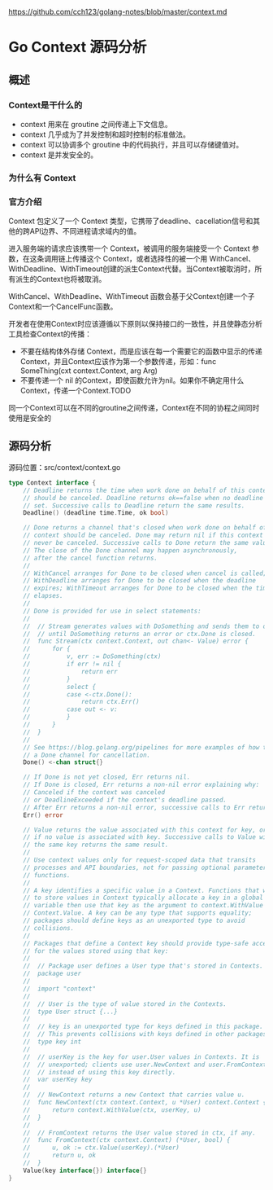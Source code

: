 https://github.com/cch123/golang-notes/blob/master/context.md

# Go Context 源码分析

## 概述

### Context是干什么的

- context 用来在 groutine 之间传递上下文信息。
- context 几乎成为了并发控制和超时控制的标准做法。
- context 可以协调多个 groutine 中的代码执行，并且可以存储键值对。
- context 是并发安全的。

### 为什么有 Context



### 官方介绍

Context 包定义了一个 Context 类型，它携带了deadline、cacellation信号和其他的跨API边界、不同进程请求域内的值。

进入服务端的请求应该携带一个 Context，被调用的服务端接受一个 Context 参数，在这条调用链上传播这个 Context，或者选择性的被一个用 WithCancel、WithDeadline、WithTimeout创建的派生Context代替。当Context被取消时，所有派生的Context也将被取消。

WithCancel、WithDeadline、WithTimeout 函数会基于父Context创建一个子Context和一个CancelFunc函数。

开发者在使用Context时应该遵循以下原则以保持接口的一致性，并且使静态分析工具检查Context的传播：

- 不要在结构体外存储 Context，而是应该在每一个需要它的函数中显示的传递Context，并且Context应该作为第一个参数传递，形如：func SomeThing(cxt context.Context, arg Arg)
- 不要传递一个 nil 的Context，即使函数允许为nil。如果你不确定用什么Context，传递一个Context.TODO

同一个Context可以在不同的groutine之间传递，Context在不同的协程之间同时使用是安全的

## 源码分析

源码位置：src/context/context.go

```go
type Context interface {
	// Deadline returns the time when work done on behalf of this context
	// should be canceled. Deadline returns ok==false when no deadline is
	// set. Successive calls to Deadline return the same results.
	Deadline() (deadline time.Time, ok bool)

	// Done returns a channel that's closed when work done on behalf of this
	// context should be canceled. Done may return nil if this context can
	// never be canceled. Successive calls to Done return the same value.
	// The close of the Done channel may happen asynchronously,
	// after the cancel function returns.
	//
	// WithCancel arranges for Done to be closed when cancel is called;
	// WithDeadline arranges for Done to be closed when the deadline
	// expires; WithTimeout arranges for Done to be closed when the timeout
	// elapses.
	//
	// Done is provided for use in select statements:
	//
	//  // Stream generates values with DoSomething and sends them to out
	//  // until DoSomething returns an error or ctx.Done is closed.
	//  func Stream(ctx context.Context, out chan<- Value) error {
	//  	for {
	//  		v, err := DoSomething(ctx)
	//  		if err != nil {
	//  			return err
	//  		}
	//  		select {
	//  		case <-ctx.Done():
	//  			return ctx.Err()
	//  		case out <- v:
	//  		}
	//  	}
	//  }
	//
	// See https://blog.golang.org/pipelines for more examples of how to use
	// a Done channel for cancellation.
	Done() <-chan struct{}

	// If Done is not yet closed, Err returns nil.
	// If Done is closed, Err returns a non-nil error explaining why:
	// Canceled if the context was canceled
	// or DeadlineExceeded if the context's deadline passed.
	// After Err returns a non-nil error, successive calls to Err return the same error.
	Err() error

	// Value returns the value associated with this context for key, or nil
	// if no value is associated with key. Successive calls to Value with
	// the same key returns the same result.
	//
	// Use context values only for request-scoped data that transits
	// processes and API boundaries, not for passing optional parameters to
	// functions.
	//
	// A key identifies a specific value in a Context. Functions that wish
	// to store values in Context typically allocate a key in a global
	// variable then use that key as the argument to context.WithValue and
	// Context.Value. A key can be any type that supports equality;
	// packages should define keys as an unexported type to avoid
	// collisions.
	//
	// Packages that define a Context key should provide type-safe accessors
	// for the values stored using that key:
	//
	// 	// Package user defines a User type that's stored in Contexts.
	// 	package user
	//
	// 	import "context"
	//
	// 	// User is the type of value stored in the Contexts.
	// 	type User struct {...}
	//
	// 	// key is an unexported type for keys defined in this package.
	// 	// This prevents collisions with keys defined in other packages.
	// 	type key int
	//
	// 	// userKey is the key for user.User values in Contexts. It is
	// 	// unexported; clients use user.NewContext and user.FromContext
	// 	// instead of using this key directly.
	// 	var userKey key
	//
	// 	// NewContext returns a new Context that carries value u.
	// 	func NewContext(ctx context.Context, u *User) context.Context {
	// 		return context.WithValue(ctx, userKey, u)
	// 	}
	//
	// 	// FromContext returns the User value stored in ctx, if any.
	// 	func FromContext(ctx context.Context) (*User, bool) {
	// 		u, ok := ctx.Value(userKey).(*User)
	// 		return u, ok
	// 	}
	Value(key interface{}) interface{}
}
```

